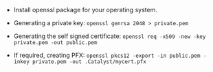 - Install openssl package for your operating system.

- Generating a private key: 
```openssl genrsa 2048 > private.pem```

- Generating the self signed certificate: 
```openssl req -x509 -new -key private.pem -out public.pem```

- If required, creating PFX: 
```openssl pkcs12 -export -in public.pem -inkey private.pem -out .Catalyst/mycert.pfx```